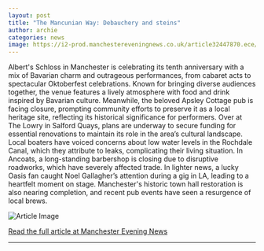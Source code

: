 ```yaml
---
layout: post
title: "The Mancunian Way: Debauchery and steins"
author: archie
categories: news
image: https://i2-prod.manchestereveningnews.co.uk/article32447870.ece/ALTERNATES/s1200/0_imagemaker-75.jpg
---
```

Albert's Schloss in Manchester is celebrating its tenth anniversary with a mix of Bavarian charm and outrageous performances, from cabaret acts to spectacular Oktoberfest celebrations. Known for bringing diverse audiences together, the venue features a lively atmosphere with food and drink inspired by Bavarian culture. Meanwhile, the beloved Apsley Cottage pub is facing closure, prompting community efforts to preserve it as a local heritage site, reflecting its historical significance for performers. Over at The Lowry in Salford Quays, plans are underway to secure funding for essential renovations to maintain its role in the area’s cultural landscape. Local boaters have voiced concerns about low water levels in the Rochdale Canal, which they attribute to leaks, complicating their living situation. In Ancoats, a long-standing barbershop is closing due to disruptive roadworks, which have severely affected trade. In lighter news, a lucky Oasis fan caught Noel Gallagher’s attention during a gig in LA, leading to a heartfelt moment on stage. Manchester's historic town hall restoration is also nearing completion, and recent pub events have seen a resurgence of local brews.

![Article Image](https://i2-prod.manchestereveningnews.co.uk/article32447870.ece/ALTERNATES/s1200/0_imagemaker-75.jpg)

[Read the full article at Manchester Evening News](https://www.manchestereveningnews.co.uk/news/greater-manchester-news/mancunian-way-debauchery-steins-32447772)

---
